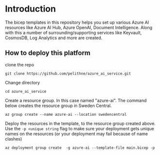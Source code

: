 # Introduction

The bicep templates in this repository helps you set up various Azure AI resources like Azure AI Hub, Azure OpenAI, Document Intelligence. Along with this a number of surrounding/supporting services like Keyvault, CosmosDB, Log Analytics and more are created.



## How to deploy this platform
clone the repo
````
git clone https://github.com/pelithne/azure_ai_service.git
````

Change directory 
````
cd azure_ai_service
````

Create a resource group. In this case named "azure-ai". The command below creates the resource group in Sweden Central.
````
az group create --name azure-ai --location swedencentral
````


Deploy the resources in the template, to the resource group created above. Use the ````-p <unique string```` flag to make sure your deployment gets unique names on the resources (or your deployment may fail because of name clashes)
````
az deployment group create  -g azure-ai --template-file main.bicep -p 
````